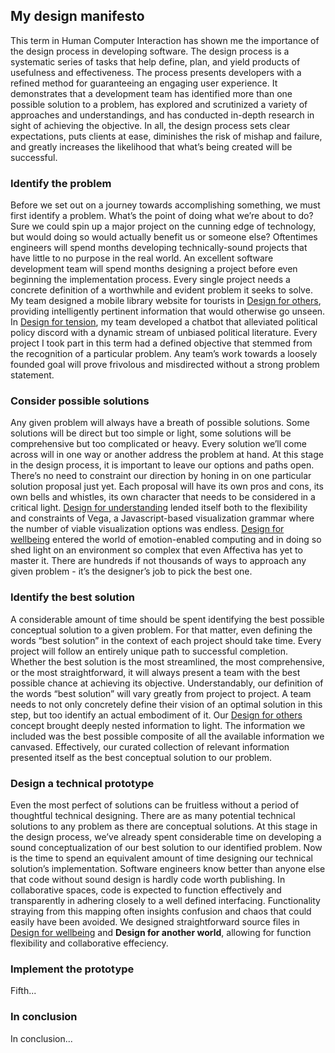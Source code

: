 ## My design manifesto
This term in Human Computer Interaction has shown me the importance of the design process in developing software. The design process is a systematic series of tasks that help define, plan, and yield products of usefulness and effectiveness. The process presents developers with a refined method for guaranteeing an engaging user experience. It demonstrates that a development team has identified more than one possible solution to a problem, has explored and scrutinized a variety of approaches and understandings, and has conducted in-depth research in sight of achieving the objective. In all, the design process sets clear expectations, puts clients at ease, diminishes the risk of mishap and failure, and greatly increases the likelihood that what’s being created will be successful.

### Identify the problem
Before we set out on a journey towards accomplishing something, we must first identify a problem. What’s the point of doing what we’re about to do? Sure we could spin up a major project on the cunning edge of technology, but would doing so would actually benefit us or someone else? Oftentimes engineers will spend months developing technically-sound projects that have little to no purpose in the real world. An excellent software development team will spend months designing a project before even beginning the implementation process. Every single project needs a concrete definition of a worthwhile and evident problem it seeks to solve. My team designed a mobile library website for tourists in [Design for others](https://medium.com/@ilanazeldin/designing-for-tourists-816e20fdb741), providing intelligently pertinent information that would otherwise go unseen. In [Design for tension](https://medium.com/@DillonBordeleau/a-politically-intelligent-chatbot-4b700ac9d098), my team developed a chatbot that alleviated political policy discord with a dynamic stream of unbiased political literature. Every project I took part in this term had a defined objective that stemmed from the recognition of a particular problem. Any team’s work towards a loosely founded goal will prove frivolous and misdirected without a strong problem statement.

### Consider possible solutions
Any given problem will always have a breath of possible solutions. Some solutions will be direct but too simple or light, some solutions will be comprehensive but too complicated or heavy. Every solution we’ll come across will in one way or another address the problem at hand. At this stage in the design process, it is important to leave our options and paths open. There’s no need to constraint our direction by honing in on one particular solution proposal just yet. Each proposal will have its own pros and cons, its own bells and whistles, its own character that needs to be considered in a critical light. [Design for understanding](https://medium.com/@tberg1234/design-for-understanding-25a38dcd7d3c) lended itself both to the flexibility and constraints of Vega, a Javascript-based visualization grammar where the number of viable visualization options was endless. [Design for wellbeing](https://medium.com/@brianrojas_78421/design-for-well-being-distractions-357ca3bf3b72) entered the world of emotion-enabled computing and in doing so shed light on an environment so complex that even Affectiva has yet to master it. There are hundreds if not thousands of ways to approach any given problem - it’s the designer’s job to pick the best one.

### Identify the best solution
A considerable amount of time should be spent identifying the best possible conceptual solution to a given problem. For that matter, even defining the words “best solution” in the context of each project should take time. Every project will follow an entirely unique path to successful completion. Whether the best solution is the most streamlined, the most comprehensive, or the most straightforward, it will always present a team with the best possible chance at achieving its objective. Understandably, our definition of the words “best solution” will vary greatly from project to project. A team needs to not only concretely define their vision of an optimal solution in this step, but too identify an actual embodiment of it. Our [Design for others](https://medium.com/@ilanazeldin/designing-for-tourists-816e20fdb741) concept brought deeply nested information to light. The information we included was the best possible composite of all the available information we canvased. Effectively, our curated collection of relevant information presented itself as the best conceptual solution to our problem.

### Design a technical prototype
Even the most perfect of solutions can be fruitless without a period of thoughtful technical designing. There are as many potential technical solutions to any problem as there are conceptual solutions. At this stage in the design process, we’ve already spent considerable time on developing a sound conceptualization of our best solution to our identified problem. Now is the time to spend an equivalent amount of time designing our technical solution’s implementation. Software engineers know better than anyone else that code without sound design is hardly code worth publishing. In collaborative spaces, code is expected to function effectively and transparently in adhering closely to a well defined interfacing. Functionality straying from this mapping often insights confusion and chaos that could easily have been avoided. We designed straightforward source files in [Design for wellbeing](https://medium.com/@brianrojas_78421/design-for-well-being-distractions-357ca3bf3b72) and **Design for another world**, allowing for function flexibility and collaborative effeciency.

### Implement the prototype
Fifth...

### In conclusion
In conclusion...
